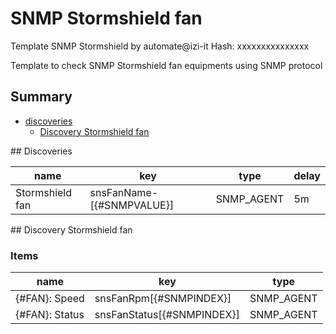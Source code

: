 # SNMP Stormshield fan
Template SNMP Stormshield by automate@izi-it
Hash: xxxxxxxxxxxxxxx

Template to check SNMP Stormshield fan equipments using SNMP protocol
## Summary
* [discoveries](#discoveries)
  * [Discovery Stormshield fan ](#discovery_stormshield_fan
)
<a name="discoveries" />
## Discoveries

| name | key | type | delay |
| ------------- |------------- |------------- |------------- |
| Stormshield fan | snsFanName-[{#SNMPVALUE}] | SNMP_AGENT | 5m |

<a name="discovery_stormshield_fan" />
## Discovery Stormshield fan

### Items

| name | key | type |
| ------------- |------------- |------------- |
| {#FAN}: Speed | snsFanRpm[{#SNMPINDEX}] | SNMP_AGENT |
| {#FAN}: Status | snsFanStatus[{#SNMPINDEX}] | SNMP_AGENT |
